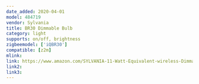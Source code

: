 ```yaml
---
date_added: 2020-04-01
model: 484719 
vendor: Sylvania 
title: BR30 Dimmable Bulb
category: light
supports: on/off, brightness
zigbeemodel: ['iQBR30']
compatible: [z2m]
mlink:
link: https://www.amazon.com/SYLVANIA-11-Watt-Equivalent-wireless-Dimmable/dp/B00N9Z8KGY
link2: 
link3: 
---
```

